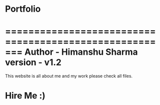 # Portfolio
=======================================================
Author - Himanshu Sharma
version - v1.2
========================================================

This website is all about me and my work please check all files.

# Hire Me :)

